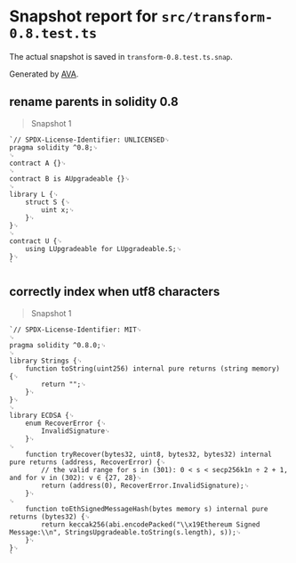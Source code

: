 # Snapshot report for `src/transform-0.8.test.ts`

The actual snapshot is saved in `transform-0.8.test.ts.snap`.

Generated by [AVA](https://avajs.dev).

## rename parents in solidity 0.8

> Snapshot 1

    `// SPDX-License-Identifier: UNLICENSED␊
    pragma solidity ^0.8;␊
    ␊
    contract A {}␊
    ␊
    contract B is AUpgradeable {}␊
    ␊
    library L {␊
        struct S {␊
            uint x;␊
        }␊
    }␊
    ␊
    contract U {␊
        using LUpgradeable for LUpgradeable.S;␊
    }␊
    `

## correctly index when utf8 characters

> Snapshot 1

    `// SPDX-License-Identifier: MIT␊
    ␊
    pragma solidity ^0.8.0;␊
    ␊
    library Strings {␊
        function toString(uint256) internal pure returns (string memory) {␊
            return "";␊
        }␊
    }␊
    ␊
    library ECDSA {␊
        enum RecoverError {␊
            InvalidSignature␊
        }␊
    ␊
        function tryRecover(bytes32, uint8, bytes32, bytes32) internal pure returns (address, RecoverError) {␊
            // the valid range for s in (301): 0 < s < secp256k1n ÷ 2 + 1, and for v in (302): v ∈ {27, 28}␊
            return (address(0), RecoverError.InvalidSignature);␊
        }␊
    ␊
        function toEthSignedMessageHash(bytes memory s) internal pure returns (bytes32) {␊
            return keccak256(abi.encodePacked("\\x19Ethereum Signed Message:\\n", StringsUpgradeable.toString(s.length), s));␊
        }␊
    }␊
    `
